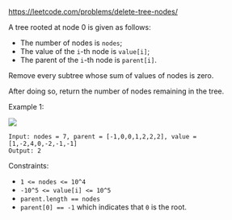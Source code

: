 https://leetcode.com/problems/delete-tree-nodes/

A tree rooted at node 0 is given as follows:

-   The number of nodes is `nodes`;
-   The value of the `i`-th node is `value[i]`;
-   The parent of the `i`-th node is `parent[i]`.

Remove every subtree whose sum of values of nodes is zero.

After doing so, return the number of nodes remaining in the tree.

Example 1:

![](https://assets.leetcode.com/uploads/2019/07/02/1421_sample_1.PNG)
```
Input: nodes = 7, parent = [-1,0,0,1,2,2,2], value = [1,-2,4,0,-2,-1,-1]
Output: 2
```
Constraints:

-   `1 <= nodes <= 10^4`
-   `-10^5 <= value[i] <= 10^5`
-   `parent.length == nodes`
-   `parent[0] == -1` which indicates that `0` is the root.
